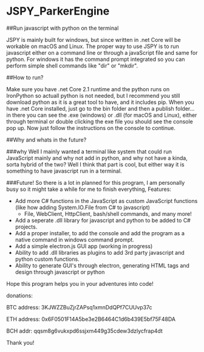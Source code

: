 # JSPY_ParkerEngine

##Run javascript with python on the terminal

JSPY is mainly built for windows, but since written in .net Core will be workable on macOS and Linux. The proper way to use JSPY is to run javascript either on a command line or through a javaScript file and same for python. For windows it has the command prompt integrated so you can perform simple shell commands like "dir" or "mkdir". 

##How to run?

Make sure you have .net Core 2.1 runtime and the python runs on IronPython so actuall python is not needed, but I recommend you still download python as it is a great tool to have, and it includes pip. When you have .net Core installed, just go to the bin folder and then a publish folder... in there you can see the .exe (windows) or .dll (for macOS and Linux), either through terminal or double clicking the exe file you should see the console pop up. Now just follow the instructions on the console to continue.

##Why and whats in the future?

###why
Well I mainly wanted a terminal like system that could run JavaScript mainly and why not add in python, and why not have a kinda, sorta hybrid of the two? Well I think that part is cool, but either way it is something to have javascript run in a terminal. 

###Future!
So there is a lot in planned for this program, I am personally busy so it might take a while for me to finish everything, Features:

- Add more C# functions in the JavaScript as custom JavaScript functions (like how adding System.IO.File from C# to javascript)
  - File, WebClient, HttpClient, bash/shell commands, and many more!
- Add a seperate .dll library for javascript and python to be added to C# projects.
- Add a proper installer, to add the console and add the program as a native command in windows command prompt.
- Add a simple electron.js GUI app (working in progress)
- Ability to add .dll libraries as plugins to add 3rd party javascript and python custom functions.
- Ability to generate GUI's through electron, generating HTML tags and design through javascript or python

Hope this program helps you in your adventures into code!

donations:

BTC address: 3KJWZZBuZjrZAPsq1xmnDdQPf7CUUvp37c

ETH address: 0x6F0501F14A5be3e2B6464C1d6b439E5bf75F48DA

BCH addr: qqsm8g6vukxpd6ssjxm449g35cdew3dzlycfrap4dt

Thank you!
